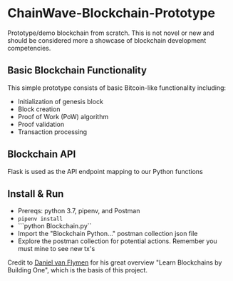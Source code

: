 # ChainWave-Blockchain-Prototype

Prototype/demo blockchain from scratch. This is not novel or new and should be considered more a showcase of blockchain development competencies.

## Basic Blockchain Functionality

This simple prototype consists of basic Bitcoin-like functionality including:

- Initialization of genesis block
- Block creation
- Proof of Work (PoW) algorithm
- Proof validation
- Transaction processing

## Blockchain API

Flask is used as the API endpoint mapping to our Python functions


## Install & Run
- Prereqs: python 3.7, pipenv, and Postman
- ```pipenv install```
- ```python Blockchain.py``
- Import the "Blockchain Python..." postman collection json file
- Explore the postman collection for potential actions. Remember you must mine to see new tx's


Credit to [Daniel van Flymen](http://twitter.com/van_flymen) for his great overview "Learn Blockchains by Building One", which is the basis of this project.